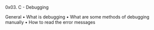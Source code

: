 0x03. C - Debugging

General
• What is debugging
• What are some methods of debugging manually
• How to read the error messages
